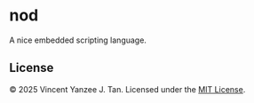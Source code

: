 # nod

A nice embedded scripting language.

## License

&copy; 2025  Vincent Yanzee J. Tan. Licensed under
the [MIT License](./LICENSE).
